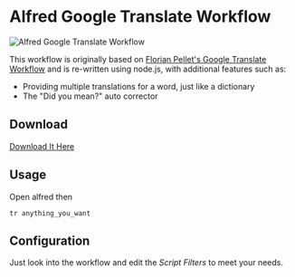 Alfred Google Translate Workflow
==================================

![Alfred Google Translate Workflow](https://i.imgur.com/eGaQ0zp.gif)

This workflow is originally based on [Florian Pellet's Google Translate Workflow](http://florianpellet.com/alfred/) and is re-written using node.js, with additional features such as:

* Providing multiple translations for a word, just like a dictionary
* The "Did you mean?" auto corrector

## Download

[Download It Here](https://github.com/zetavg/alfred-google-translate-workflow/blob/master/Google%20Translate.alfredworkflow?raw=true)

## Usage

Open alfred then

```
tr anything_you_want
```

## Configuration

Just look into the workflow and edit the *Script Filters* to meet your needs.
